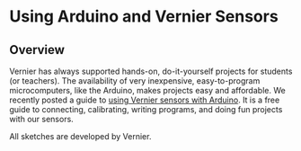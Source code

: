 Using Arduino and Vernier Sensors
========

Overview
--------

Vernier has always supported hands-on, do-it-yourself projects for students (or teachers). The availability of very inexpensive, easy-to-program microcomputers, like the Arduino, makes projects easy and affordable. We recently posted a guide to [using Vernier sensors with Arduino][1]. It is a free guide to connecting, calibrating, writing programs, and doing fun projects with our sensors.

All sketches are developed by Vernier.

[1]: http://wwww.vernier.com/arduino/